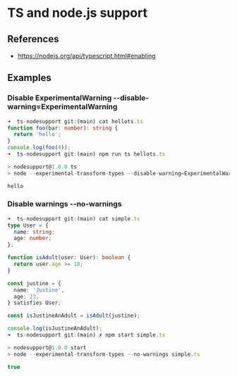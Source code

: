 # TS and node.js support

## References

- https://nodejs.org/api/typescript.html#enabling

## Examples

### Disable ExperimentalWarning --disable-warning=ExperimentalWarning 

```ts
➜  ts-nodesupport git:(main) cat hellots.ts 
function foo(bar: number): string {
  return 'hello';
}
console.log(foo(4));
➜  ts-nodesupport git:(main) npm run ts hellots.ts

> nodesupport@1.0.0 ts
> node --experimental-transform-types --disable-warning=ExperimentalWarning hellots.ts

hello
```

### Disable warnings --no-warnings

```ts
➜  ts-nodesupport git:(main) cat simple.ts 
type User = {
  name: string;
  age: number;
};

function isAdult(user: User): boolean {
  return user.age >= 18;
}

const justine = {
  name: 'Justine',
  age: 23,
} satisfies User;

const isJustineAnAdult = isAdult(justine);

console.log(isJustineAnAdult);
➜  ts-nodesupport git:(main) ✗ npm start simple.ts

> nodesupport@1.0.0 start
> node --experimental-transform-types --no-warnings simple.ts

true
```